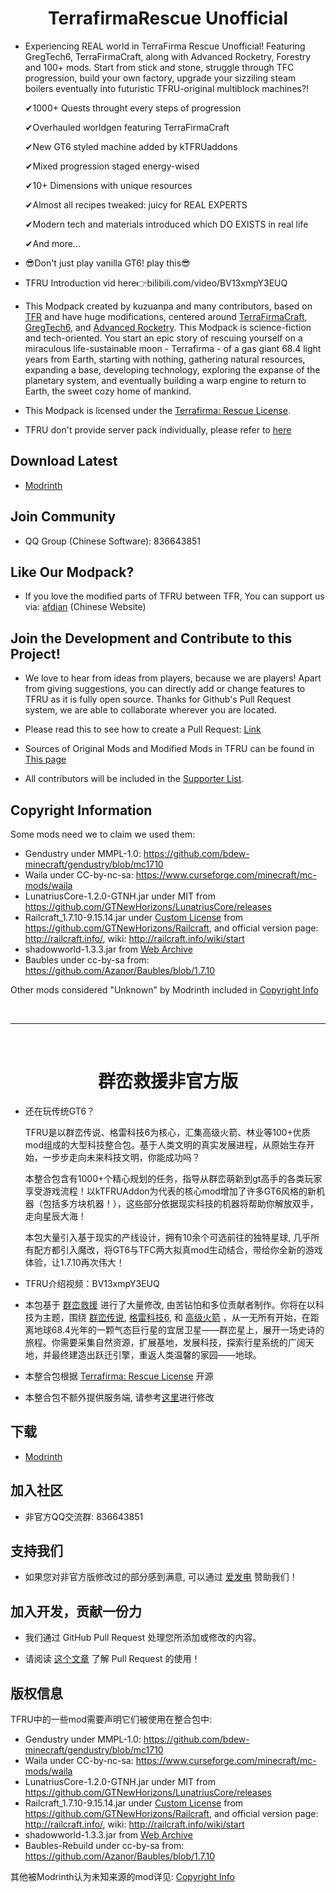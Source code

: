 <!--<p align="center"><img src="https://i.imgur.com/QOZGF4P.png" alt="Logo" width="150"></p>

<h1 align="center">TerrafirmaRescue Unofficial<br>
<a href="https://www.mcbbs.net/thread-977365-1-1.html"><img src="https://img.shields.io/endpoint?style=flat-square&url=https%3A%2F%2Finfo.teammoeg.com%2Ftfrdownloads.json" alt="MCBBS Downloads"></a>
	<a href="https://www.curseforge.com/minecraft/modpacks/terrafirma-rescue"><img src="http://cf.way2muchnoise.eu/title/terrafirma-rescue.svg?badge_style=flat" alt="Curseforge Title"></a>
    <a href="https://www.curseforge.com/minecraft/modpacks/terrafirma-rescue"><img src="http://cf.way2muchnoise.eu/full_terrafirma-rescue_downloads.svg?badge_style=flat" alt="Curseforge Downloads"></a>
    <a href="https://www.curseforge.com/minecraft/modpacks/terrafirma-rescue"><img src="http://cf.way2muchnoise.eu/versions/For%20MC_terrafirma-rescue_all.svg?badge_style=flat" alt="Curseforge Versions"></a><br>
	<a href="https://github.com/kuzuanpa/Modpack-TerraFirma-Rescue-Unofficial/blob/master/LICENSE"><img src="https://img.shields.io/badge/license-tfr%20license-brightgreen?style=flat-square" alt="License"></a>
	<a href="https://github.com/kuzuanpa/Modpack-TerraFirma-Rescue-Unofficial/releases"><img src="https://img.shields.io/github/tag/TerraFirmaRescue/TerraFirma-Rescue-Modpack?style=flat-square" alt="Tags"></a>
	<a href="https://discord.gg/BWn6E94"><img src="https://img.shields.io/badge/discord-chat%20with%20players-pink?style=flat-square" alt="Discord"></a>
	<a href="https://www.patreon.com/TeamMoegProjects"><img src="https://img.shields.io/badge/patreon-support%20the%20devs-orange.svg?style=flat-square" alt="Patreon"></a>
	<a href="https://afdian.net/@teammoeg"><img src="https://img.shields.io/badge/爱发电-赞助我们-blueviolet.svg?style=flat-square" alt="Patreon"></a>
</h1>-->

<h1 align="center">TerrafirmaRescue Unofficial</h1>

- Experiencing REAL world in TerraFirma Rescue Unofficial!
  Featuring GregTech6, TerraFirmaCraft, along with Advanced Rocketry, Forestry and 100+ mods.
  Start from stick and stone, struggle through TFC progression, build your own factory, upgrade your sizziling steam boilers eventually into futuristic TFRU-original multiblock machines?!

  ✔1000+ Quests throught every steps of progression

  ✔Overhauled worldgen featuring TerraFirmaCraft

  ✔New GT6 styled machine added by kTFRUaddons

  ✔Mixed progression staged energy-wised

  ✔10+ Dimensions with unique resources

  ✔Almost all recipes tweaked: juicy for REAL EXPERTS

  ✔Modern tech and materials introduced which DO EXISTS in real life

  ✔And more...

- 😎Don't just play vanilla GT6! play this😎

- TFRU Introduction vid here👉bilibili.com/video/BV13xmpY3EUQ

- This Modpack created by kuzuanpa and many contributors, based on [TFR](https://github.com/TerraFirmaRescue/TerraFirma-Rescue-Modpack) and have huge modifications, centered around [TerraFirmaCraft](https://www.curseforge.com/minecraft/mc-mods/tfcraft), [GregTech6](https://mechaenetia.com/downloads/), and [Advanced Rocketry](https://www.curseforge.com/minecraft/mc-mods/advanced-rocketry). This Modpack is science-fiction and tech-oriented.
  You start an epic story of rescuing yourself on a miraculous life-sustainable moon - Terrafirma - of a gas giant 68.4 light years from Earth,
  starting with nothing, gathering natural resources, expanding a base, developing technology, exploring the expanse of the planetary system,
  and eventually building a warp engine to return to Earth, the sweet cozy home of mankind.

- This Modpack is licensed under the [Terrafirma: Rescue License](https://github.com/TerraFirmaRescue/TerraFirma-Rescue-Modpack/blob/master/LICENSE). 

- TFRU don't provide server pack individually, please refer to [here](./docs/tfru/server.txt)

## Download Latest

- [Modrinth](https://modrinth.com/modpack/tfru)

## Join Community

- QQ Group (Chinese Software): 836643851

## Like Our Modpack?
- If you love the modified parts of TFRU between TFR, You can support us via: [afdian](https://afdian.com/@kuzuanpa) (Chinese Website)

<!--## Support Localization

- Visit the [Localization Port](https://github.com/TerraFirmaRescue/TFR-Localization) of quests for Terrafirma: Rescue. 
  All contributors will be included in the [Supporter List](https://github.com/kuzuanpa/Modpack-TerraFirma-Rescue-Unofficial/blob/master/supporterlist.txt).
-->
## Join the Development and Contribute to this Project!

- We love to hear from ideas from players, because we are players!
  Apart from giving suggestions, you can directly add or change features to TFRU as it is fully open source.
  Thanks for Github's Pull Request system, we are able to collaborate wherever you are located.

- Please read this to see how to create a Pull Request: [Link](https://docs.github.com/en/github/collaborating-with-issues-and-pull-requests/creating-a-pull-request)

- Sources of Original Mods and Modified Mods in TFRU can be found in [This page](https://github.com/kuzuanpa/)

- All contributors will be included in the [Supporter List](https://github.com/kuzuanpa/Modpack-TerraFirma-Rescue-Unofficial/blob/master/contributorList-TFRU.txt).

## Copyright Information
Some mods need we to claim we used them:

- Gendustry under MMPL-1.0: https://github.com/bdew-minecraft/gendustry/blob/mc1710
- Waila under CC-by-nc-sa: https://www.curseforge.com/minecraft/mc-mods/waila
- LunatriusCore-1.2.0-GTNH.jar under MIT from https://github.com/GTNewHorizons/LunatriusCore/releases
- Railcraft_1.7.10-9.15.14.jar under [Custom License](https://github.com/GTNewHorizons/Railcraft/blob/master/LICENSE.md) from https://github.com/GTNewHorizons/Railcraft, and official version page: http://railcraft.info/, wiki: http://railcraft.info/wiki/start
- shadowworld-1.3.3.jar from [Web Archive](https://web.archive.org/web/20180110063949/http://www.minecraftforum.net/forums/mapping-and-modding-java-edition/minecraft-mods/wip-mods/1446206-shadow-world-1-3-3-1-3-3b)
- Baubles under cc-by-sa from:   https://github.com/Azanor/Baubles/blob/1.7.10

Other mods considered "Unknown" by Modrinth included in [Copyright Info](https://github.com/kuzuanpa/Modpack-TerraFirma-Rescue-Unofficial/blob/master/docs/tfru/copyright.md)

<br>

---

<br>

<!--<p align="center"><img src="https://i.imgur.com/QOZGF4P.png" alt="Logo" width="150"></p>-->
<h1 align="center">群峦救援非官方版 </h1>
<!--<a href="https://www.mcbbs.net/thread-977365-1-1.html"><img src="https://img.shields.io/endpoint?style=flat-square&url=https%3A%2F%2Finfo.teammoeg.com%2Ftfrdownloads.json" alt="MCBBS Downloads"></a>
    <a href="https://www.curseforge.com/minecraft/modpacks/terrafirma-rescue"><img src="http://cf.way2muchnoise.eu/title/terrafirma-rescue.svg?badge_style=flat" alt="Curseforge Title"></a>
    <a href="https://www.curseforge.com/minecraft/modpacks/terrafirma-rescue"><img src="http://cf.way2muchnoise.eu/full_terrafirma-rescue_次下载.svg?badge_style=flat" alt="Curseforge Downloads"></a>
    <a href="https://www.curseforge.com/minecraft/modpacks/terrafirma-rescue"><img src="http://cf.way2muchnoise.eu/versions/For%20MC_terrafirma-rescue_all.svg?badge_style=flat" alt="Curseforge Versions"></a><br>
	<a href="https://github.com/kuzuanpa/Modpack-TerraFirma-Rescue-Unofficial/blob/master/LICENSE"><img src="https://img.shields.io/badge/开源协议-tfr%20协议-brightgreen?style=flat-square" alt="License"></a>
	<a href="https://github.com/kuzuanpa/Modpack-TerraFirma-Rescue-Unofficial/issues"><img src="https://img.shields.io/github/issues/TerraFirmaRescue/TerraFirma-Rescue-Modpack?style=flat-square" alt="Issues"></a>
	<a href="https://github.com/kuzuanpa/Modpack-TerraFirma-Rescue-Unofficial/releases"><img src="https://img.shields.io/github/tag/TerraFirmaRescue/TerraFirma-Rescue-Modpack?style=flat-square" alt="Tags"></a>
	<a href="https://discord.gg/BWn6E94"><img src="https://img.shields.io/badge/discord-和玩家聊天-pink?style=flat-square" alt="Discord"></a>
	<a href="https://www.patreon.com/TeamMoegProjects"><img src="https://img.shields.io/badge/patreon-赞助我们-orange.svg?style=flat-square" alt="Patreon"></a>
	<a href="https://afdian.net/@teammoeg"><img src="https://img.shields.io/badge/爱发电-赞助我们-blueviolet.svg?style=flat-square" alt="Patreon"></a><br>
-->

- 还在玩传统GT6？

  TFRU是以群峦传说、格雷科技6为核心，汇集高级火箭、林业等100+优质mod组成的大型科技整合包。基于人类文明的真实发展进程，从原始生存开始，一步步走向未来科技文明，你能成功吗？

  本整合包含有1000+个精心规划的任务，指导从群峦萌新到gt高手的各类玩家享受游戏流程！以kTFRUAddon为代表的核心mod增加了许多GT6风格的新机器（包括多方块机器！），这些部分依据现实科技的机器将帮助你解放双手，走向星辰大海！

  本包大量引入基于现实的产线设计，拥有10余个可选前往的独特星球, 几乎所有配方都引入魔改，将GT6与TFC两大拟真mod生动结合，带给你全新的游戏体验，让1.7.10再次伟大！ 

- TFRU介绍视频：BV13xmpY3EUQ

- 本包基于 [群峦救援](https://github.com/TerraFirmaRescue/TerraFirma-Rescue-Modpack) 进行了大量修改, 由苦钻怕和多位贡献者制作。你将在以科技为主题，围绕 [群峦传说](https://www.curseforge.com/minecraft/mc-mods/tfcraft), [格雷科技6](https://mechaenetia.com/downloads/), 和 [高级火箭](https://www.curseforge.com/minecraft/mc-mods/advanced-rocketry) ，从一无所有开始，在距离地球68.4光年的一颗气态巨行星的宜居卫星——群峦星上，展开一场史诗的旅程。你需要采集自然资源，扩展基地，发展科技，探索行星系统的广阔天地，并最终建造出跃迁引擎，重返人类温馨的家园——地球。

- 本整合包根据 [Terrafirma: Rescue License](https://github.com/TerraFirmaRescue/TerraFirma-Rescue-Modpack/blob/master/LICENSE) 开源

- 本整合包不额外提供服务端, 请参考[这里](./docs/tfru/server.txt)进行修改

## 下载

- [Modrinth](https://modrinth.com/modpack/tfru)

## 加入社区

- 非官方QQ交流群: 836643851

## 支持我们
- 如果您对非官方版修改过的部分感到满意, 可以通过 [爱发电](https://afdian.com/@kuzuanpa) 赞助我们！

## 加入开发，贡献一份力

- 我们通过 GitHub Pull Request 处理您所添加或修改的内容。

- 请阅读 [这个文章](https://github.com/geeeeeeeeek/git-recipes/wiki/3.3-%E5%88%9B%E5%BB%BA-Pull-Request) 了解 Pull Request 的使用！

## 版权信息
TFRU中的一些mod需要声明它们被使用在整合包中:

- Gendustry under MMPL-1.0: https://github.com/bdew-minecraft/gendustry/blob/mc1710
- Waila under CC-by-nc-sa: https://www.curseforge.com/minecraft/mc-mods/waila
- LunatriusCore-1.2.0-GTNH.jar under MIT from https://github.com/GTNewHorizons/LunatriusCore/releases
- Railcraft_1.7.10-9.15.14.jar under [Custom License](https://github.com/GTNewHorizons/Railcraft/blob/master/LICENSE.md) from https://github.com/GTNewHorizons/Railcraft, and official version page: http://railcraft.info/, wiki: http://railcraft.info/wiki/start
- shadowworld-1.3.3.jar from [Web Archive](https://web.archive.org/web/20180110063949/http://www.minecraftforum.net/forums/mapping-and-modding-java-edition/minecraft-mods/wip-mods/1446206-shadow-world-1-3-3-1-3-3b)
- Baubles-Rebuild under cc-by-sa from: https://github.com/Azanor/Baubles/blob/1.7.10

其他被Modrinth认为未知来源的mod详见: [Copyright Info](https://github.com/kuzuanpa/Modpack-TerraFirma-Rescue-Unofficial/blob/master/docs/tfru/copyright.md)

